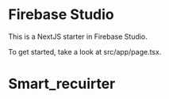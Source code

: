 # Firebase Studio

This is a NextJS starter in Firebase Studio.

To get started, take a look at src/app/page.tsx.
# Smart_recuirter

